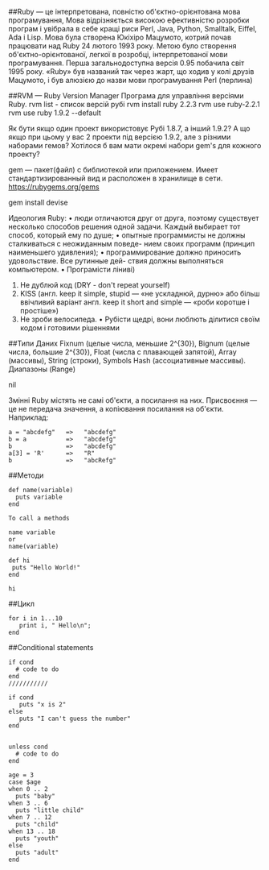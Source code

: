 ##Ruby — це інтерпретована, повністю об'єктно-орієнтована мова програмування,
Мова відрізняється високою ефективністю розробки програм і увібрала в себе кращі риси Perl, Java, Python, Smalltalk, Eiffel, Ada і Lisp.
Мова була створена Юкіхіро Мацумото, котрий почав працювати над Ruby 24 лютого 1993 року. 
Метою було створення об'єктно-орієнтованої, легкої в розробці, інтерпретованої мови програмування. 
Перша загальнодоступна версія 0.95 побачила світ 1995 року. «Ruby» був названий так  через жарт, що ходив у колі друзів Мацумото, і був алюзією до назви мови програмування Perl (перлина)

##RVM — Ruby Version Manager 
Програма для управління версіями Ruby.
rvm list - список версій рубі
rvm install ruby 2.2.3
rvm use ruby-2.2.1
rvm use ruby 1.9.2 --default

Як бути якщо один проект використовує Рубі 1.8.7, а інший 1.9.2? А що якщо при цьому у вас 2 проекти під версією 1.9.2, але з різними наборами гемов? 
Хотілося б вам мати окремі набори gem's для кожного проекту?

gem — пакет(файл) с библиотекой или приложением. Имеет стандартизированный вид и расположен в хранилище в сети.
https://rubygems.org/gems

gem install devise

Идеология Ruby:
• люди отличаются друг от друга, поэтому существует несколько способов
решения одной задачи. Каждый выбирает тот способ, который ему по душе;
• опытные программисты не должны сталкиваться с неожиданным поведе-
нием своих программ (принцип наименьшего удивления);
• программирование должно приносить удовольствие. Все рутинные дей-
ствия должны выполняться компьютером.
• Програмісти ліниві)
 1. Не дублюй код (DRY - don't repeat yourself)
 2. KISS (англ. keep it simple, stupid — «не ускладнюй, дурню» або більш ввічливий варіант англ. keep it short and simple — «роби коротше і простіше»)
 3. Не зроби велосипеда.
 • Рубісти щедрі, вони люблють ділитися своїм кодом і готовими рішеннями
 
 
##Типи Даних
Fixnum (целые числа, меньшие 2^{30}),
Bignum (целые числа, большие 2^{30}),
Float (числа с плавающей запятой),
Array (массивы),
String (строки),
Symbols
Hash (ассоциативные массивы).
Диапазоны (Range)

nil

Змінні Ruby містять не самі об'єкти, а посилання на них. Присвоєння — це не передача значення, а копіювання посилання на об'єкти.  Наприклад:
```
a = "abcdefg"   =>   "abcdefg"
b = a           =>   "abcdefg"
b               =>   "abcdefg"
a[3] = 'R'      =>   "R"
b               =>   "abcRefg"
```

##Методи
```
def name(variable)
  puts variable
end

To call a methods

name variable
or
name(variable)

def hi
 puts "Hello World!"
end

hi
```
##Цикл

```
for i in 1...10
   print i, " Hello\n";
end 
```

##Conditional statements
```
if cond
  # code to do
end
///////////

if cond
   puts "x is 2"
else
   puts "I can't guess the number"
end


unless cond
  # code to do
end

age = 3
case $age
when 0 .. 2
  puts "baby"
when 3 .. 6
  puts "little child"
when 7 .. 12
  puts "child"
when 13 .. 18
  puts "youth"
else
  puts "adult"
end
```